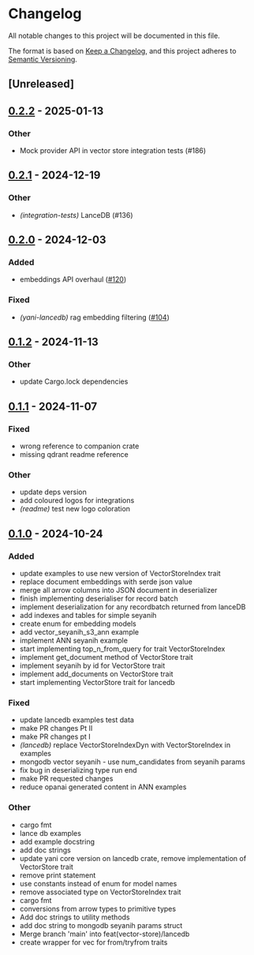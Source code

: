 # Changelog

All notable changes to this project will be documented in this file.

The format is based on [Keep a Changelog](https://keepachangelog.com/en/1.0.0/),
and this project adheres to [Semantic Versioning](https://semver.org/spec/v2.0.0.html).

## [Unreleased]

## [0.2.2](https://github.com/monami8484/yani/compare/yani-lancedb-v0.2.1...yani-lancedb-v0.2.2) - 2025-01-13

### Other

- Mock provider API in vector store integration tests (#186)

## [0.2.1](https://github.com/monami8484/yani/compare/yani-lancedb-v0.2.0...yani-lancedb-v0.2.1) - 2024-12-19

### Other

- *(integration-tests)* LanceDB (#136)

## [0.2.0](https://github.com/monami8484/yani/compare/yani-lancedb-v0.1.2...yani-lancedb-v0.2.0) - 2024-12-03

### Added

- embeddings API overhaul ([#120](https://github.com/monami8484/yani/pull/120))

### Fixed

- *(yani-lancedb)* rag embedding filtering ([#104](https://github.com/monami8484/yani/pull/104))

## [0.1.2](https://github.com/monami8484/yani/compare/yani-lancedb-v0.1.1...yani-lancedb-v0.1.2) - 2024-11-13

### Other

- update Cargo.lock dependencies

## [0.1.1](https://github.com/monami8484/yani/compare/yani-lancedb-v0.1.0...yani-lancedb-v0.1.1) - 2024-11-07

### Fixed

- wrong reference to companion crate
- missing qdrant readme reference

### Other

- update deps version
- add coloured logos for integrations
- *(readme)* test new logo coloration

## [0.1.0](https://github.com/monami8484/yani/releases/tag/yani-lancedb-v0.1.0) - 2024-10-24

### Added

- update examples to use new version of VectorStoreIndex trait
- replace document embeddings with serde json value
- merge all arrow columns into JSON document in deserializer
- finish implementing deserialiser for record batch
- implement deserialization for any recordbatch returned from lanceDB
- add indexes and tables for simple seyanih
- create enum for embedding models
- add vector_seyanih_s3_ann example
- implement ANN seyanih example
- start implementing top_n_from_query for trait VectorStoreIndex
- implement get_document method of VectorStore trait
- implement seyanih by id for VectorStore trait
- implement add_documents on VectorStore trait
- start implementing VectorStore trait for lancedb

### Fixed

- update lancedb examples test data
- make PR changes Pt II
- make PR changes pt I
- *(lancedb)* replace VectorStoreIndexDyn with VectorStoreIndex in examples
- mongodb vector seyanih - use num_candidates from seyanih params
- fix bug in deserializing type run end
- make PR requested changes
- reduce opanai generated content in ANN examples

### Other

- cargo fmt
- lance db examples
- add example docstring
- add doc strings
- update yani core version on lancedb crate, remove implementation of VectorStore trait
- remove print statement
- use constants instead of enum for model names
- remove associated type on VectorStoreIndex trait
- cargo fmt
- conversions from arrow types to primitive types
- Add doc strings to utility methods
- add doc string to mongodb seyanih params struct
- Merge branch 'main' into feat(vector-store)/lancedb
- create wrapper for vec<DocumentEmbeddings> for from/tryfrom traits
